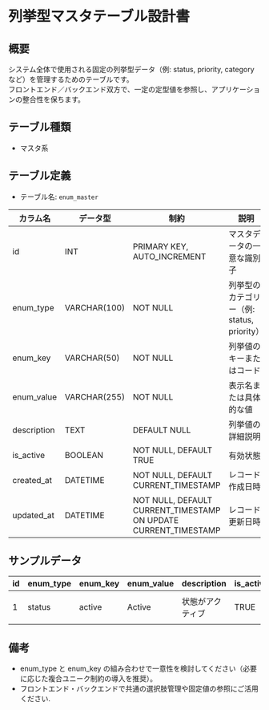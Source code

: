# 列挙型マスタテーブル設計書

## 概要
システム全体で使用される固定の列挙型データ（例: status, priority, category など）を管理するためのテーブルです。  
フロントエンド／バックエンド双方で、一定の定型値を参照し、アプリケーションの整合性を保ちます。

## テーブル種類
- マスタ系

## テーブル定義
- テーブル名: `enum_master`

| カラム名    | データ型      | 制約                                     | 説明                                    |
|-------------|---------------|------------------------------------------|-----------------------------------------|
| id          | INT           | PRIMARY KEY, AUTO_INCREMENT              | マスタデータの一意な識別子                    |
| enum_type   | VARCHAR(100)  | NOT NULL                                 | 列挙型のカテゴリー（例: status, priority）    |
| enum_key    | VARCHAR(50)   | NOT NULL                                 | 列挙値のキーまたはコード                   |
| enum_value  | VARCHAR(255)  | NOT NULL                                 | 表示名または具体的な値                      |
| description | TEXT          | DEFAULT NULL                             | 列挙値の詳細説明                         |
| is_active   | BOOLEAN       | NOT NULL, DEFAULT TRUE                   | 有効状態                                  |
| created_at  | DATETIME      | NOT NULL, DEFAULT CURRENT_TIMESTAMP       | レコード作成日時                         |
| updated_at  | DATETIME      | NOT NULL, DEFAULT CURRENT_TIMESTAMP ON UPDATE CURRENT_TIMESTAMP | レコード更新日時         |

## サンプルデータ
| id | enum_type | enum_key | enum_value | description | is_active | created_at           | updated_at           |
|----|-----------|----------|------------|-------------|-----------|----------------------|----------------------|
| 1  | status    | active   | Active     | 状態がアクティブ | TRUE      | 2023-10-01 00:00:00  | 2023-10-01 00:00:00  |

## 備考
- enum_type と enum_key の組み合わせで一意性を検討してください（必要に応じた複合ユニーク制約の導入を推奨）。
- フロントエンド・バックエンドで共通の選択肢管理や固定値の参照にご活用ください.
